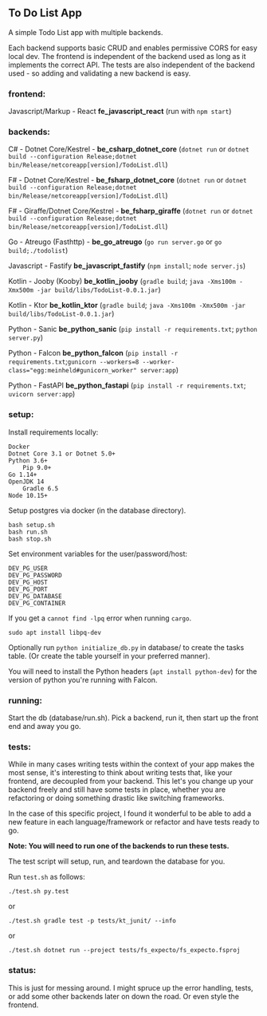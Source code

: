 ## To Do List App

A simple Todo List app with multiple backends.

Each backend supports basic CRUD and enables permissive CORS for easy local dev.
The frontend is independent of the backend used as long as it implements the 
correct API.
The tests are also independent of the backend used - so adding and validating a
new backend is easy.

### frontend:
Javascript/Markup - React **fe_javascript_react** (run with `npm start`)

### backends:

C# - Dotnet Core/Kestrel - **be_csharp_dotnet_core** (`dotnet run` or `dotnet build --configuration Release;dotnet bin/Release/netcoreapp[version]/TodoList.dll`)

F# - Dotnet Core/Kestrel - **be_fsharp_dotnet_core** (`dotnet run` or `dotnet build --configuration Release;dotnet bin/Release/netcoreapp[version]/TodoList.dll`)

F# - Giraffe/Dotnet Core/Kestrel - **be_fsharp_giraffe** (`dotnet run` or `dotnet build --configuration Release;dotnet bin/Release/netcoreapp[version]/TodoList.dll`)

Go - Atreugo (Fasthttp) - **be_go_atreugo** (`go run server.go` or `go build;./todolist`)

Javascript - Fastify **be_javascript_fastify** (`npm install`; `node server.js`)

Kotlin - Jooby (Kooby) **be_kotlin_jooby** (`gradle build`; `java -Xms100m -Xmx500m -jar build/libs/TodoList-0.0.1.jar`)

Kotlin - Ktor **be_kotlin_ktor** (`gradle build`; `java -Xms100m -Xmx500m -jar build/libs/TodoList-0.0.1.jar`)

Python - Sanic **be_python_sanic** (`pip install -r requirements.txt`; `python server.py`)

Python - Falcon **be_python_falcon** (`pip install -r requirements.txt`;`gunicorn --workers=8 --worker-class="egg:meinheld#gunicorn_worker" server:app`)

Python - FastAPI **be_python_fastapi** (`pip install -r requirements.txt`; `uvicorn server:app`)

### setup:

Install requirements locally:

    Docker
    Dotnet Core 3.1 or Dotnet 5.0+
    Python 3.6+
        Pip 9.0+
    Go 1.14+
    OpenJDK 14
        Gradle 6.5
    Node 10.15+


Setup postgres via docker (in the database directory).

    bash setup.sh
    bash run.sh
    bash stop.sh

Set environment variables for the user/password/host:
    
    DEV_PG_USER
    DEV_PG_PASSWORD
    DEV_PG_HOST
    DEV_PG_PORT
    DEV_PG_DATABASE
    DEV_PG_CONTAINER

If you get a `cannot find -lpq` error when running `cargo`.

    sudo apt install libpq-dev

Optionally run `python initialize_db.py` in database/ to create the tasks table.
(Or create the table yourself in your preferred manner).

You will need to install the Python headers (`apt install python-dev`) for the version of python you're running with Falcon.

### running:
Start the db (database/run.sh).
Pick a backend, run it, then start up the front end and away you go.

### tests:
While in many cases writing tests within the context of your app makes the most
sense, it's interesting to think about writing tests that, like your frontend,
are decoupled from your backend. This let's you change up your backend freely 
and still have some tests in place, whether you are refactoring or doing 
something drastic like switching frameworks.

In the case of this specific project, I found it wonderful to be able to add a
new feature in each language/framework or refactor and have tests ready to go.

**Note: You will need to run one of the backends to run these tests.**

The test script will setup, run, and teardown the database for you.

Run `test.sh` as follows:

```
./test.sh py.test
```

or

```
./test.sh gradle test -p tests/kt_junit/ --info
```

or

```
./test.sh dotnet run --project tests/fs_expecto/fs_expecto.fsproj 
```



### status:
This is just for messing around. I might spruce up the error handling, tests,
or add some other backends later on down the road. Or even style the frontend.
